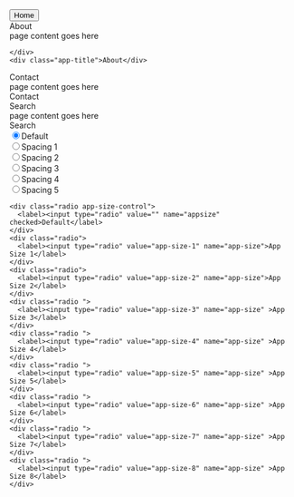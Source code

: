 
  <link rel="stylesheet" href="https://maxcdn.bootstrapcdn.com/bootstrap/3.3.5/css/bootstrap.min.css">
 <script type="text/javascript" src="https://ajax.googleapis.com/ajax/libs/jquery/1.11.3/jquery.min.js"></script>
 <script  type="text/javascript" src="https://maxcdn.bootstrapcdn.com/bootstrap/3.3.5/js/bootstrap.min.js"></script>
  
  <link rel="stylesheet" href="https://maxcdn.bootstrapcdn.com/font-awesome/latest/css/font-awesome.min.css">
  
  <script type="text/javascript" src="{{ site.baseurl }}/AppFlow.js"></script>
  <script type="text/javascript" src="{{ site.baseurl }}/example.js"></script>
  <link rel="stylesheet" href="{{ site.baseurl }}/css/AppFlow.css">
  <link rel="stylesheet" href="{{ site.baseurl }}/css/example.css">

<div>
<button class="close-all-apps btn btn-info" data-target="#myAppTray">Home</button>
</div>
<div class="app-tray tray-cayamn" id="myAppTray">
  <div class="app">
    <div class="app-header app-icon">
      <i class="fa fa-home"></i>
    </div>
    <div class="app-content">
      <div>
        <div>About</div>
        <div class="app-close pull-right btn btn-danger"><i class="fa fa-help"></i></div>
        <div>
          page content goes here
        </div>
      </div>

    </div>
    <div class="app-title">About</div>
  </div>
  <div class="app">
    <div class="app-header app-icon">
      <i class="fa fa-phone"></i>
    </div>
    <div class="app-content">
      <div>Contact</div>
      <div class="app-close pull-right btn btn-danger"><i class="fa fa-close"></i></div>
      <div>
          page content goes here
        </div>
    </div>
    <div class="app-title">Contact</div>
  
  </div>
  <div class="app"></div>
  <div class="app"></div>
  <div class="app">
    <div class="app-header app-icon"><i class="fa fa-user"></i></div>
    <div class="app-content"><div>
        <div>Search</div>
        <div class="app-close pull-right btn btn-danger"><i class="fa fa-close"></i></div>
        <div>
           page content goes here 
        </div>
      </div>
  </div>
    <div class="app-title">Search</div>
  </div>
  <div class="app"></div>
  <div class="app"></div>
  <div class="app"></div>
  <div class="app"></div>
  <div class="app"></div>
  <div class="app"></div>
  <div class="app"></div>
</div>

<form id="MyAppTrayControls">
  <div class="radio spacing-control">
      <label><input type="radio" value="" name="spacing" checked>Default</label>
    </div>
    <div class="radio">
      <label><input type="radio" value="spacing-1" name="spacing">Spacing 1</label>
    </div>
    <div class="radio">
      <label><input type="radio" value="spacing-2" name="spacing">Spacing 2</label>
    </div>
    <div class="radio ">
      <label><input type="radio" value="spacing-3" name="spacing" >Spacing 3</label>
    </div>
    <div class="radio ">
      <label><input type="radio" value="spacing-4" name="spacing" >Spacing 4</label>
    </div>
    <div class="radio ">
      <label><input type="radio" value="spacing-5" name="spacing" >Spacing 5</label>
    </div>

    <div class="radio app-size-control">
      <label><input type="radio" value="" name="appsize" checked>Default</label>
    </div>
    <div class="radio">
      <label><input type="radio" value="app-size-1" name="app-size">App Size 1</label>
    </div>
    <div class="radio">
      <label><input type="radio" value="app-size-2" name="app-size">App Size 2</label>
    </div>
    <div class="radio ">
      <label><input type="radio" value="app-size-3" name="app-size" >App Size 3</label>
    </div>
    <div class="radio ">
      <label><input type="radio" value="app-size-4" name="app-size" >App Size 4</label>
    </div>
    <div class="radio ">
      <label><input type="radio" value="app-size-5" name="app-size" >App Size 5</label>
    </div>
    <div class="radio ">
      <label><input type="radio" value="app-size-6" name="app-size" >App Size 6</label>
    </div>
    <div class="radio ">
      <label><input type="radio" value="app-size-7" name="app-size" >App Size 7</label>
    </div>
    <div class="radio ">
      <label><input type="radio" value="app-size-8" name="app-size" >App Size 8</label>
    </div>

  </form>
